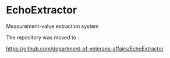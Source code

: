 # EchoExtractor
Measurement-value extraction system


The repository was moved to :

https://github.com/department-of-veterans-affairs/EchoExtractor


